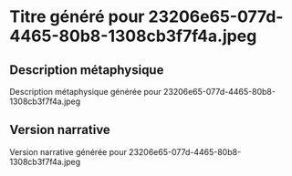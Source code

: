 # Titre généré pour 23206e65-077d-4465-80b8-1308cb3f7f4a.jpeg

## Description métaphysique
Description métaphysique générée pour 23206e65-077d-4465-80b8-1308cb3f7f4a.jpeg

## Version narrative
Version narrative générée pour 23206e65-077d-4465-80b8-1308cb3f7f4a.jpeg
